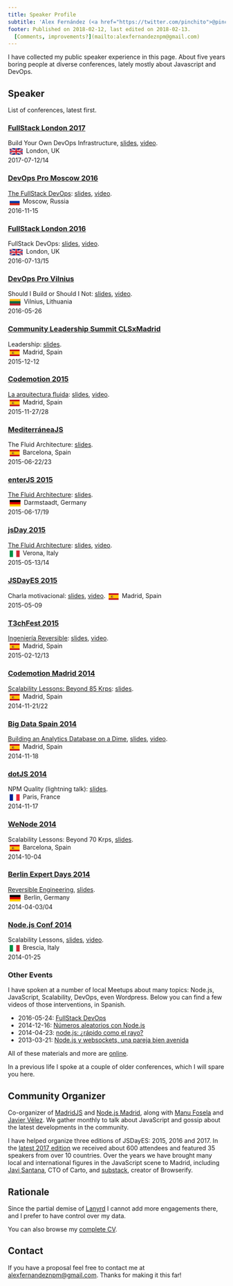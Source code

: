 ```yaml
---
title: Speaker Profile 
subtitle: 'Alex Fernández (<a href="https://twitter.com/pinchito">@pinchito</a>)'
footer: Published on 2018-02-12, last edited on 2018-02-13.
  [Comments, improvements?](mailto:alexfernandeznpm@gmail.com)
---
```


I have collected my public speaker experience in this page.
About five years boring people at diverse conferences,
lately mostly about Javascript and DevOps.

## Speaker

List of conferences, latest first.

### [FullStack London 2017](https://skillsmatter.com/conferences/8264-fullstack-2017-the-conference-on-javascript-node-and-internet-of-things)

Build Your Own DevOps Infrastructure,
[slides](https://slides.com/alexfernandez/build-your-owndevops-infrastructure-fullstack/),
[video](https://skillsmatter.com/skillscasts/10239-build-your-own-devops-infrastructure).
<br>
<img height="15" src="./pics/uk.svg" alt="UK" style="margin:4px;vertical-align:middle;">
London, UK
<br>
2017-07-12/14

### [DevOps Pro Moscow 2016](http://www.devopspro.ru/2016/)

[The FullStack DevOps](http://www.devopspro.ru/2016/alex-fernandez/):
[slides](https://slides.com/alexfernandez/2016-11-fullstack-devops/),
[video](https://www.youtube.com/watch?v=rofFbzBMchw).
<br>
<img height="15" src="./pics/russia.svg" alt="Russia" style="margin:4px;vertical-align:middle;">
Moscow, Russia
<br>
2016-11-15

### [FullStack London 2016](https://skillsmatter.com/conferences/7278-fullstack-2016-the-conference-on-javascript-node-and-internet-of-things)

FullStack DevOps:
[slides](https://slides.com/alexfernandez/2016-07-fullstack-devops/),
[video](https://skillsmatter.com/skillscasts/8156-fullstack-devops).
<br>
<img height="15" src="./pics/uk.svg" alt="UK" style="margin:4px;vertical-align:middle;">
London, UK
<br>
2016-07-13/15

### [DevOps Pro Vilnius](http://devopspro.lt/2016/)

Should I Build or Should I Not:
[slides](https://slides.com/alexfernandez/2016-05-build-or-not/),
[video](http://devopspro.lt/2016/alex-fernandez/).
<br>
<img height="15" src="./pics/lithuania.svg" alt="Lithuania" style="margin:4px;vertical-align:middle;">
Vilnius, Lithuania
<br>
2016-05-26

### [Community Leadership Summit CLSxMadrid](https://clsxspain.es/index.en.html)

Leadership:
[slides](https://slides.com/alexfernandez/leadership-clsxmadrid-2015/).
<br>
<img height="15" src="./pics/spain.svg" alt="Spain" style="margin:4px;vertical-align:middle;">
Madrid, Spain
<br>
2015-12-12

### [Codemotion 2015](https://2015.codemotion.es/)

[La arquitectura fluida](https://2015.codemotion.es/agenda.html#5677904553836544/51104001):
[slides](https://slides.com/alexfernandez/fluid-architecture-codemotion-2015/),
[video](https://www.youtube.com/watch?v=QaX-rTwO7aw).
<br>
<img height="15" src="./pics/spain.svg" alt="Spain" style="margin:4px;vertical-align:middle;">
Madrid, Spain
<br>
2015-11-27/28

### [MediterráneaJS](http://lanyrd.com/2015/mediterraneajs/)

The Fluid Architecture:
[slides](https://slides.com/alexfernandez/fluid-architecture-mediterraneajs-2015/).
<br>
<img height="15" src="./pics/spain.svg" alt="Spain" style="margin:4px;vertical-align:middle;">
Barcelona, Spain
<br>
2015-06-22/23

### [enterJS 2015](https://www.enterjs.de/archive/2015/)

[The Fluid Architecture](https://www.enterjs.de/archive/2015/abstracts.html#fluid-architecture):
[slides](https://slides.com/alexfernandez/fluid-architecture-enterjs-2015/).
<br>
<img height="15" src="./pics/germany.svg" alt="Germany" style="margin:4px;vertical-align:middle;">
Darmstaadt, Germany
<br>
2015-06-17/19

### [jsDay 2015](http://2015.jsday.it/)

[The Fluid Architecture](http://2015.jsday.it/talk/the-fluid-architecture/):
[slides](https://slides.com/alexfernandez/fluid-architecture-jsday-verona/),
[video](https://vimeo.com/136912284).
<br>
<img height="15" src="./pics/italy.svg" alt="Italy" style="margin:4px;vertical-align:middle;">
Verona, Italy
<br>
2015-05-13/14

### [JSDayES 2015](http://lanyrd.com/2015/jsdayes/)

Charla motivacional:
[slides](https://slides.com/alexfernandez/motivational-talk-jsdayes/),
[video](https://www.youtube.com/watch?v=uGtlyDmttq0).
<img height="15" src="./pics/spain.svg" alt="Spain" style="margin:4px;vertical-align:middle;">
Madrid, Spain
<br>
2015-05-09


### [T3chFest 2015](https://t3chfest.uc3m.es/2015/)

[Ingeniería Reversible](https://t3chfest.uc3m.es/2015/programa/ingenieria-reversible-revirtiendo-los-efectos-del-tiempo/):
[slides](https://slides.com/alexfernandez/ingenieria-reversible/),
[video](https://www.youtube.com/watch?v=9E9gwGlmHis).
<br>
<img height="15" src="./pics/spain.svg" alt="Spain" style="margin:4px;vertical-align:middle;">
Madrid, Spain
<br>
2015-02-12/13

### [Codemotion Madrid 2014](http://2014.codemotion.es/en/)

[Scalability Lessons: Beyond 85 Krps](http://2014.codemotion.es/en/agenda.html?recommended=#day1/escalar-con-nodejs-tras-las-50-mil-peticiones-por-segundo):
[slides](https://slides.com/alexfernandez/scalability-lessons-beyond-85krps/).
<br>
<img height="15" src="./pics/spain.svg" alt="Spain" style="margin:4px;vertical-align:middle;">
Madrid, Spain
<br>
2014-11-21/22

### [Big Data Spain 2014](http://www.bigdataspain.org/2014/)

[Building an Analytics Database on a Dime](http://www.bigdataspain.org/2014/conference/analytics-for-ads-servers-by-mediasmart-mobile.html),
[slides](https://slides.com/alexfernandez/analytics-dime/),
[video](https://www.youtube.com/watch?v=F3rzQdCDxgg).
<br>
<img height="15" src="./pics/spain.svg" alt="Spain" style="margin:4px;vertical-align:middle;">
Madrid, Spain
<br>
2014-11-18

### [dotJS 2014](http://2014.dotjs.io/)

NPM Quality (lightning talk):
[slides](https://slides.com/alexfernandez/npm-quality/).
<br>
<img height="15" src="./pics/france.svg" alt="France" style="margin:4px;vertical-align:middle;">
Paris, France
<br>
2014-11-17

### [WeNode 2014](http://lanyrd.com/2014/wenode/)

Scalability Lessons: Beyond 70 Krps,
[slides](https://slides.com/alexfernandez/scalability-lessons-beyond-70krps/).
<br>
<img height="15" src="./pics/spain.svg" alt="Spain" style="margin:4px;vertical-align:middle;">
Barcelona, Spain
<br>
2014-10-04

### [Berlin Expert Days 2014](http://bed-con.org/2014/)

[Reversible Engineering](http://bed-con.org/2014/talks/Reversible-Engineering-Going-Back-in-Time),
[slides](https://slides.com/alexfernandez/reversible-engineering/).
<br>
<img height="15" src="./pics/germany.svg" alt="Germany" style="margin:4px;vertical-align:middle;">
Berlin, Germany
<br>
2014-04-03/04

### [Node.js Conf 2014](http://2014.nodejsconf.it/)

Scalability Lessons,
[slides](https://slides.com/alexfernandez/scalability-lessons/),
[video](https://vimeo.com/121892726).
<br>
<img height="15" src="./pics/italy.svg" alt="Italy" style="margin:4px;vertical-align:middle;">
Brescia, Italy
<br>
2014-01-25

### Other Events

I have spoken at a number of local Meetups about many topics:
Node.js, JavaScript, Scalability, DevOps, even Wordpress.
Below you can find a few videos of those interventions,
in Spanish.

* 2016-05-24: [FullStack DevOps](http://www.todojs.com/fullstack-devops-por-alex-fernandez/)
* 2014-12-16: [Números aleatorios con Node.js](https://www.youtube.com/watch?v=_0m8mqEiLmc)
* 2014-04-23: [node.js: ¿rápido como el rayo?](http://medialab-prado.es/article/nodejs)
* 2013-03-21: [Node.js y websockets, una pareja bien avenida](https://vimeo.com/62771422)

All of these materials and more are
[online](https://slides.com/alexfernandez).

In a previous life I spoke at a couple of older conferences,
which I will spare you here.

## Community Organizer

Co-organizer of
[MadridJS](https://www.meetup.com/es-ES/madridjs/)
and
[Node.js Madrid](https://www.meetup.com/es-ES/Node-js-Madrid/),
along with
[Manu Fosela](https://twitter.com/manufosela)
and
[Javier Vélez](https://twitter.com/javiervelezreye).
We gather monthly to talk about JavaScript and gossip about the latest developments in the community.

I have helped organize three editions of JSDayES:
2015, 2016 and 2017.
In the
[latest 2017 edition](http://2017.jsday.es/)
we received about 600 attendees and featured 35 speakers from over 10 countries.
Over the years we have brought many local and international figures in the JavaScript scene to Madrid,
including
[Javi Santana](http://javisantana.com/), CTO of Carto,
and
[substack](https://github.com/substack), creator of Browserify.

## Rationale

Since the partial demise of
[Lanyrd](http://lanyrd.com/profile/pinchito/)
I cannot add more engagements there,
and I prefer to have control over my data.

You can also browse my [complete CV](./cv.html).

## Contact

If you have a proposal feel free to contact me at
[alexfernandeznpm@gmail.com](mailto:alexfernandeznpm@gmail.com).
Thanks for making it this far!

